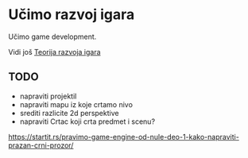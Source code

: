 # Učimo razvoj igara

Učimo game development.

Vidi još [Teorija razvoja igara](https://github.com/skolakoda/teorija-razvoja-igara)

## TODO
- napraviti projektil
- napraviti mapu iz koje crtamo nivo
- srediti razlicite 2d perspektive
- napraviti Crtac koji crta predmet i scenu?

https://startit.rs/pravimo-game-engine-od-nule-deo-1-kako-napraviti-prazan-crni-prozor/
